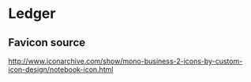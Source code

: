 # Ledger

## Favicon source
http://www.iconarchive.com/show/mono-business-2-icons-by-custom-icon-design/notebook-icon.html
